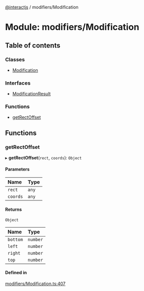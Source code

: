 [@interactjs](../README.md) / modifiers/Modification

# Module: modifiers/Modification

## Table of contents

### Classes

- [Modification](../classes/modifiers_Modification.Modification.md)

### Interfaces

- [ModificationResult](../interfaces/modifiers_Modification.ModificationResult.md)

### Functions

- [getRectOffset](modifiers_Modification.md#getrectoffset)

## Functions

### getRectOffset

▸ **getRectOffset**(`rect`, `coords`): `Object`

#### Parameters

| Name | Type |
| :------ | :------ |
| `rect` | `any` |
| `coords` | `any` |

#### Returns

`Object`

| Name | Type |
| :------ | :------ |
| `bottom` | `number` |
| `left` | `number` |
| `right` | `number` |
| `top` | `number` |

#### Defined in

[modifiers/Modification.ts:407](https://github.com/ehtick/interact.js/blob/d3d4746/packages/@interactjs/modifiers/Modification.ts#L407)
